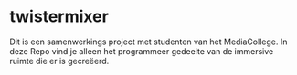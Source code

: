 # twistermixer
Dit is een samenwerkings project met studenten van het MediaCollege. In deze Repo vind je alleen het programmeer gedeelte van de immersive ruimte die er is gecreëerd.
